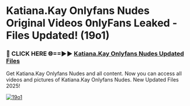 # Katiana.Kay Onlyfans Nudes Original Videos 0nlyFans Leaked - Files Updated! (19o1)

<h3>🔴 CLICK HERE 🌐==►► <a href="https://tinyurl.com/ms9xzufz" rel="nofollow">Katiana.Kay Onlyfans Nudes Updated Files</a></h3>

Get Katiana.Kay Onlyfans Nudes and all content. Now you can access all videos and pictures of Katiana.Kay Onlyfans Nudes. New Updated Files 2025!

[![19o1](https://i.imgur.com/ppqm5kG.gif)](https://tinyurl.com/ms9xzufz)
